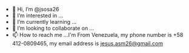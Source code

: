 - 👋 Hi, I’m @jsosa26
- 👀 I’m interested in ...
- 🌱 I’m currently learning ...
- 💞️ I’m looking to collaborate on ...
- 📫 How to reach me ...I'm From Venezuela, my phone number is  +58 412-0809465, my email address is jesus.asm26@gmail.com

<!---
jsosa26/jsosa26 is a ✨ special ✨ repository because its `README.md` (this file) appears on your GitHub profile.
You can click the Preview link to take a look at your changes.
--->
